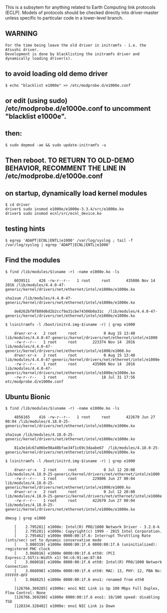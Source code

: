 This is a subsytem for anything related to Earth Computing link protocols (ECLP).  Models of protocols should be checked directly into driver-master unless specific to particular code in a lower-level branch.


## WARNING

    For the time being leave the old driver in initramfs - i.e. the Atsushi driver.
    Development is done by blacklisting the initramfs driver and dynamically loading driver(s).

## to avoid loading old demo driver
    $ echo "blacklist e1000e" >> /etc/modprobe.d/e1000e.conf
## or edit (using sudo) /etc/modprobe.d/e1000e.conf to uncomment "blacklist e1000e".
## then:
    $ sudo depmod -ae && sudo update-initramfs -u
## Then reboot.  TO RETURN TO OLD-DEMO BEHAVIOR, RECOMMENT THE LINE IN /etc/modprobe.d/e1000e.conf

## on startup, dynamically load kernel modules
    $ cd driver
    driver$ sudo insmod e1000e/e1000e-3.3.4/src/e1000e.ko
    driver$ sudo insmod ecnl/src/ecnl_device.ko

## testing hints
    $ egrep 'ADAPT|ECNL|ENTL|e1000' /var/log/syslog ; tail -f /var/log/syslog | egrep 'ADAPT|ECNL|ENTL|e1000'

## Find the modules
    $ find /lib/modules/$(uname -r) -name e1000e.ko -ls

        6039511    428 -rw-r--r--   1 root     root       435086 Nov 14  2016 /lib/modules/4.4.0-47-generic/kernel/drivers/net/ethernet/intel/e1000e/e1000e.ko

    sha1sum /lib/modules/4.4.0-47-generic/kernel/drivers/net/ethernet/intel/e1000e/e1000e.ko

        de8262bf8f889d6d2b2ccf9a31cbe74306b0a31c  /lib/modules/4.4.0-47-generic/kernel/drivers/net/ethernet/intel/e1000e/e1000e.ko

    $ lsinitramfs -l /boot/initrd.img-$(uname -r) | grep e1000

        drwxr-xr-x   2 root     root            0 Aug 15 13:40 lib/modules/4.4.0-47-generic/kernel/drivers/net/ethernet/intel/e1000
        -rw-r--r--   1 root     root       223374 Nov 14  2016 lib/modules/4.4.0-47-generic/kernel/drivers/net/ethernet/intel/e1000/e1000.ko
        drwxr-xr-x   2 root     root            0 Aug 15 13:40 lib/modules/4.4.0-47-generic/kernel/drivers/net/ethernet/intel/e1000e
        -rw-r--r--   1 root     root       435086 Nov 14  2016 lib/modules/4.4.0-47-generic/kernel/drivers/net/ethernet/intel/e1000e/e1000e.ko
        -rw-r--r--   1 root     root           18 Jul 31 17:56 etc/modprobe.d/e1000e.conf

## Ubuntu Bionic

    $ find /lib/modules/$(uname -r) -name e1000e.ko -ls

        4856165    416 -rw-r--r--   1 root     root       422670 Jun 27 00:04 /lib/modules/4.18.0-25-generic/kernel/drivers/net/ethernet/intel/e1000e/e1000e.ko

    sha1sum /lib/modules/4.18.0-25-generic/kernel/drivers/net/ethernet/intel/e1000e/e1000e.ko

        81a3e1dc67a06be98a48bfae34f1c69c3daabe67  /lib/modules/4.18.0-25-generic/kernel/drivers/net/ethernet/intel/e1000e/e1000e.ko

    $ lsinitramfs -l /boot/initrd.img-$(uname -r) | grep e1000

        drwxr-xr-x   2 root     root            0 Jul 12 20:08 lib/modules/4.18.0-25-generic/kernel/drivers/net/ethernet/intel/e1000
        -rw-r--r--   1 root     root       229806 Jun 27 00:04 lib/modules/4.18.0-25-generic/kernel/drivers/net/ethernet/intel/e1000/e1000.ko
        drwxr-xr-x   2 root     root            0 Jul 12 20:08 lib/modules/4.18.0-25-generic/kernel/drivers/net/ethernet/intel/e1000e
        -rw-r--r--   1 root     root       422670 Jun 27 00:04 lib/modules/4.18.0-25-generic/kernel/drivers/net/ethernet/intel/e1000e/e1000e.ko

    dmesg | grep e1000

        [    2.795281] e1000e: Intel(R) PRO/1000 Network Driver - 3.2.6-k
        [    2.795281] e1000e: Copyright(c) 1999 - 2015 Intel Corporation.
        [    2.795462] e1000e 0000:00:1f.6: Interrupt Throttling Rate (ints/sec) set to dynamic conservative mode
        [    3.000319] e1000e 0000:00:1f.6 0000:00:1f.6 (uninitialized): registered PHC clock
        [    3.068016] e1000e 0000:00:1f.6 eth0: (PCI Express:2.5GT/s:Width x1) 94:c6:91:ae:87:84
        [    3.068018] e1000e 0000:00:1f.6 eth0: Intel(R) PRO/1000 Network Connection
        [    3.068098] e1000e 0000:00:1f.6 eth0: MAC: 13, PHY: 12, PBA No: FFFFFF-0FF
        [    3.068825] e1000e 0000:00:1f.6 eno1: renamed from eth0

        [126766.369285] e1000e: eno1 NIC Link is Up 100 Mbps Full Duplex, Flow Control: None
        [126766.369290] e1000e 0000:00:1f.6 eno1: 10/100 speed: disabling TSO
        [128334.328402] e1000e: eno1 NIC Link is Down

